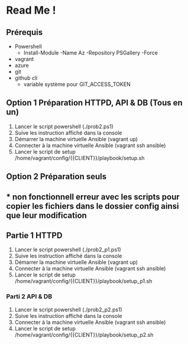 # Read Me !
## Prérequis
- Powershell
  - Install-Module -Name Az -Repository PSGallery -Force
- vagrant
- azure 
- git
- github cli
  - variable système pour GIT_ACCESS_TOKEN

## Option 1 Préparation HTTPD, API & DB (Tous en un)

1. Lancer le script powershell (./prob2.ps1)
2. Suive les instruction affiché dans la console
3. Démarrer la machine virtuelle Ansible (vagrant up)
4. Connecter à la machine virtuelle Ansible (vagrant ssh ansible)
5. Lancer le script de setup /home/vagrant/config/{{CLIENT}}/playbook/setup.sh 

## Option 2 Préparation seuls
## * non fonctionnell erreur avec les scripts pour copier les fichiers dans le dossier config ainsi que leur modification
## Partie 1 HTTPD
1. Lancer le script powershell (./prob2_p1.ps1)
2. Suive les instruction affiché dans la console
3. Démarrer la machine virtuelle Ansible (vagrant up)
4. Connecter à la machine virtuelle Ansible (vagrant ssh ansible)
5. Lancer le script de setup /home/vagrant/config/{{CLIENT}}/playbook/setup_p1.sh 

### Parti 2 API & DB
1. Lancer le script powershell (./prob2_p2.ps1)
2. Suive les instruction affiché dans la console
3. Connecter à la machine virtuelle Ansible (vagrant ssh ansible)
4. Lancer le script de setup /home/vagrant/config/{{CLIENT}}/playbook/setup_p2.sh 
